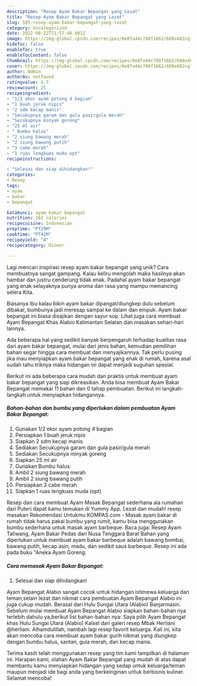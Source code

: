 ```yaml
---
description: "Resep Ayam Bakar Bepangat yang Lezat"
title: "Resep Ayam Bakar Bepangat yang Lezat"
slug: 585-resep-ayam-bakar-bepangat-yang-lezat
category: Uncategorized
date: 2022-08-22T21:57:48.601Z
image: https://img-global.cpcdn.com/recipes/0e8fa44c708f1662/680x482cq70/ayam-bakar-bepangat-foto-resep-utama.jpg
hideToc: false
enableToc: true
enableTocContent: false
thumbnail: https://img-global.cpcdn.com/recipes/0e8fa44c708f1662/680x482cq70/ayam-bakar-bepangat-foto-resep-utama.jpg
cover: https://img-global.cpcdn.com/recipes/0e8fa44c708f1662/680x482cq70/ayam-bakar-bepangat-foto-resep-utama.jpg
author: Admin
authorAv: notfound
ratingvalue: 4.7
reviewcount: 25
recipeingredient:
- "1/2 ekor ayam potong 4 bagian"
- "1 buah jeruk nipis"
- "2 sdm kecap manis"
- "Secukupnya garam dan gula pasirgula merah"
- "Secukupnya minyak goreng"
- "25 ml air"
- " Bumbu halus"
- "2 siung bawang merah"
- "2 siung bawang putih"
- "3 cabe merah"
- "1 ruas lengkuas muda opt"
recipeinstructions:

- "Selesai dan siap dihidangkan!"
categories:
- Resep
tags:
- ayam
- bakar
- bepangat

katakunci: ayam bakar bepangat 
nutrition: 262 calories
recipecuisine: Indonesian
preptime: "PT29M"
cooktime: "PT42M"
recipeyield: "4"
recipecategory: Dinner

---
```





Lagi mencari inspirasi resep ayam bakar bepangat yang unik? Cara membuatnya sangat gampang. Kalau keliru mengolah maka hasilnya akan hambar dan justru cenderung tidak enak. Padahal ayam bakar bepangat yang enak selayaknya punya aroma dan rasa yang mampu memancing selera Kita.





Biasanya Ibu kalau bikin ayam bakar dipangat/diungkep dulu sebelum dibakar, bumbunya jadi meresap sampai ke dalam dan empuk. Ayam bakar bepangat ini biasa disajikan dengan sayur sop. Lihat juga cara membuat Ayam Bepangat Khas Alabio Kalimantan Selatan dan masakan sehari-hari lainnya.

Ada beberapa hal yang sedikit banyak berpengaruh terhadap kualitas rasa dari ayam bakar bepangat, mulai dari jenis bahan, kemudian pemilihan bahan segar hingga cara membuat dan menyajikannya. Tak perlu pusing jika mau menyiapkan ayam bakar bepangat yang enak di rumah, karena asal sudah tahu triknya maka hidangan ini dapat menjadi suguhan spesial.






Berikut ini ada beberapa cara mudah dan praktis untuk membuat ayam bakar bepangat yang siap dikreasikan. Anda bisa membuat Ayam Bakar Bepangat memakai 11 bahan dan 0 tahap pembuatan. Berikut ini langkah-langkah untuk menyiapkan hidangannya.

<!--inarticleads1-->

##### Bahan-bahan dan bumbu yang diperlukan dalam pembuatan Ayam Bakar Bepangat:

1. Gunakan 1/2 ekor ayam potong 4 bagian
1. Persiapkan 1 buah jeruk nipis
1. Siapkan 2 sdm kecap manis
1. Sediakan Secukupnya garam dan gula pasir/gula merah
1. Sediakan Secukupnya minyak goreng
1. Siapkan 25 ml air
1. Gunakan  Bumbu halus:
1. Ambil 2 siung bawang merah
1. Ambil 2 siung bawang putih
1. Persiapkan 3 cabe merah
1. Siapkan 1 ruas lengkuas muda (opt)


Resep dan cara membuat Ayam Masak Bepangat sederhana ala rumahan dari Puteri dapat kamu temukan di Yummy App. Lezat dan mudah! resep masakan Rekomendasi Untukmu KOMPAS.com - Masak ayam bakar di rumah tidak harus pakai bumbu yang rumit, kamu bisa menggunakan bumbu sederhana untuk masak ayam barbeque. Baca juga: Resep Ayam Taliwang, Ayam Bakar Pedas dari Nusa Tenggara Barat Bahan yang diperlukan untuk membuat ayam bakar barbeque adalah bawang bombai, bawang putih, kecap asin, madu, dan sedikit saus barbeque. Resep ini ada pada buku &#34;Aneka Ayam Goreng. 

<!--inarticleads2-->

##### Cara memasak Ayam Bakar Bepangat:


1. Selesai dan siap dihidangkan!

Ayam Bepangat Alabio sangat cocok untuk hidangan istimewa keluarga dan teman,selain lezat dan nikmat cara pembuatan Ayam Bepangat Alabio ini juga cukup mudah. Berasal dari Hulu Sungai Utara (Alabio) Banjarmasin. Sebelum mulai membuat Ayam Bepangat Alabio siapkan bahan-bahan nya terlebih dahulu ya,berikut list bahan-bahan nya: Saya pilih Ayam Bepangat khas Hulu Sungai Utara (Alabio) Kalsel dari galeri resep Mbak Herliani @herliani. Alhamdulillah, nambah lagi resep favorit keluarga. Kali ini, kita akan mencoba cara membuat ayam bakar gurih nikmat yang diungkep dengan bumbu halus, santan, gula merah, dan kecap manis. 

Terima kasih telah menggunakan resep yang tim kami tampilkan di halaman ini. Harapan kami, olahan Ayam Bakar Bepangat yang mudah di atas dapat membantu kamu menyiapkan hidangan yang sedap untuk keluarga/teman maupun menjadi ide bagi anda yang berkeinginan untuk berbisnis kuliner. Selamat mencoba!
